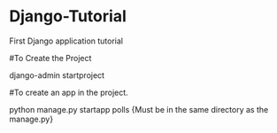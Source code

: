 # Django-Tutorial
First Django application tutorial


#To Create the Project

django-admin startproject <project-site-name>

#To create an app in the project.

python manage.py startapp polls {Must be in the same directory as the manage.py}



